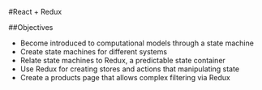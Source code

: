 #React + Redux

##Objectives

* Become introduced to computational models through a state machine
* Create state machines for different systems
* Relate state machines to Redux, a predictable state container
* Use Redux for creating stores and actions that manipulating state
* Create a products page that allows complex filtering via Redux

